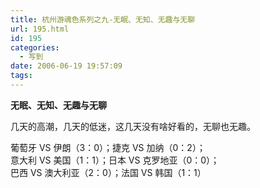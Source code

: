 ```yaml
---
title: 杭州游魂色系列之九-无眠、无知、无趣与无聊
url: 195.html
id: 195
categories:
  - 写到
date: 2006-06-19 19:57:09
tags:
---
```


**无眠、无知、无趣与无聊**  
  
几天的高潮，几天的低迷，这几天没有啥好看的，无聊也无趣。  
  
葡萄牙 VS 伊朗（3：0）；捷克 VS 加纳（0：2）；  
意大利 VS 美国（1：1）；日本 VS 克罗地亚（0：0）；  
巴西 VS 澳大利亚（2：0）；法国 VS 韩国（1：1）